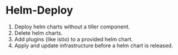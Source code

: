 # Helm-Deploy

1. Deploy helm charts without a tiller component.
2. Delete helm charts.
3. Add plugins (like istio) to a provided helm chart.
4. Apply and update infrastructure before a helm chart is released.

